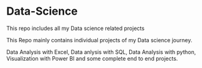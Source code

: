 # Data-Science
This repo includes all my Data science related projects

This Repo mainly contains individual projects of my Data science journey.

Data Analysis with Excel, Data anlysis with SQL, Data Analysis with python, Visualization with Power BI and some complete end to end projects.